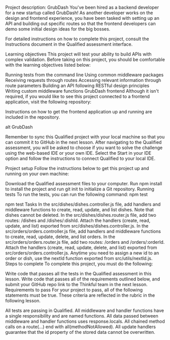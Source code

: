Project description: GrubDash
You've been hired as a backend developer for a new startup called GrubDash! As another developer works on the design and frontend experience, you have been tasked with setting up an API and building out specific routes so that the frontend developers can demo some initial design ideas for the big bosses.

For detailed instructions on how to complete this project, consult the Instructions document in the Qualified assessment interface.

Learning objectives
This project will test your ability to build APIs with complex validation. Before taking on this project, you should be comfortable with the learning objectives listed below:

Running tests from the command line
Using common middleware packages
Receiving requests through routes
Accessing relevant information through route parameters
Building an API following RESTful design principles
Writing custom middleware functions
GrubDash frontend
Although it isn't required, if you would like to see this project connected to a frontend application, visit the following repository:

Instructions on how to get the frontend application up and running are included in the repository.

alt GrubDash

Remember to sync this Qualified project with your local machine so that you can commit it to GitHub in the next lesson. After navigating to the Qualified assessment, you will be asked to choose if you want to solve the challenge using the web-based IDE or your own IDE. Select the Start in your IDE option and follow the instructions to connect Qualified to your local IDE.

Project setup
Follow the instructions below to get this project up and running on your own machine:

Download the Qualified assessment files to your computer.
Run npm install to install the project and run git init  to initialize a Git repository.
Running tests
To run the tests, you can run the following command: npm test

npm test
Tasks
In the src/dishes/dishes.controller.js file, add handlers and middleware functions to create, read, update, and list dishes. Note that dishes cannot be deleted.
In the src/dishes/dishes.router.js file, add two routes: /dishes and /dishes/:dishId. Attach the handlers (create, read, update, and list) exported from src/dishes/dishes.controller.js.
In the src/orders/orders.controller.js file, add handlers and middleware functions to create, read, update, delete, and list orders.
In the src/orders/orders.router.js file, add two routes: /orders and /orders/:orderId. Attach the handlers (create, read, update, delete, and list) exported from src/orders/orders.controller.js.
Anytime you need to assign a new id to an order or dish, use the nextId function exported from src/utils/nextId.js.
Steps to complete
To complete this project, you must do the following:

Write code that passes all the tests in the Qualified assessment in this lesson.
Write code that passes all of the requirements outlined below, and submit your GitHub repo link to the Thinkful team in the next lesson.
Requirements to pass
For your project to pass, all of the following statements must be true. These criteria are reflected in the rubric in the following lesson.

All tests are passing in Qualified.
All middleware and handler functions have a single responsibility and are named functions.
All data passed between middleware and handler functions uses response.locals.
All chained method calls on a route(...) end with all(methodNotAllowed).
All update handlers guarantee that the id property of the stored data cannot be overwritten.
